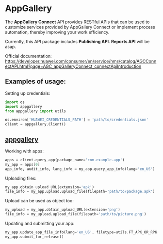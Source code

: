 # AppGallery

The **AppGallery Connect** API provides RESTful APIs that can be used to customize services provided by AppGallery Connect or implement process automation, thereby improving your work efficiency. 

Currently, this API package includes **Publishing API**. **Reports API** will be asap.

Official documentation: https://developer.huawei.com/consumer/en/service/hms/catalog/AGCConnectAPI.html?page=AGC_appGalleryConnect_connectApiIntroduction

## Examples of usage:

Setting up credentials:

```python
import os
import appgallery
from appgallery import utils

os.environ['HUAWEI_CREDENTIALS_PATH'] = 'path/to/credentials.json'
client = appgallery.Client()
```

## [appgallery](https://apkapp.gallery/)

Working with apps:

```python
apps = client.query_app(package_name='com.example.app')
my_app = apps[0]
app_info, audit_info, lang_info = my_app.query_app_info(lang='en_US')
```


Uploading files:

```python
my_app.obtain_upload_URL(extension='apk')
file_info = my_app.upload.upload_file(filepath='path/to/package.apk')
```


Upload can be used as object too:

```python
my_upload = my_app.obtain_upload_URL(extension='png')
file_info = my_upload.upload_file(filepath='path/to/picture.png')
```


Updating and submitting your app:

```python
my_app.update_app_file_info(lang='en_US', filetype=utils.FT_APK_OR_RPK, file_info=file_info)
my_app.submit_for_release()
```
